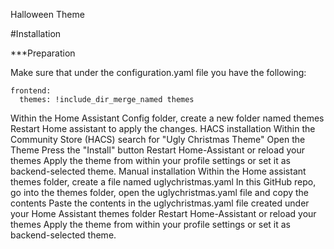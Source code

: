 Halloween Theme

#Installation

***Preparation

Make sure that under the configuration.yaml file you have the following:

```
frontend:
  themes: !include_dir_merge_named themes
```

Within the Home Assistant Config folder, create a new folder named themes
Restart Home assistant to apply the changes.
HACS installation
Within the Community Store (HACS) search for "Ugly Christmas Theme"
Open the Theme
Press the "Install" button
Restart Home-Assistant or reload your themes
Apply the theme from within your profile settings or set it as backend-selected theme.
Manual installation
Within the Home assistant themes folder, create a file named uglychristmas.yaml
In this GitHub repo, go into the themes folder, open the uglychristmas.yaml file and copy the contents
Paste the contents in the uglychristmas.yaml file created under your Home Assistant themes folder
Restart Home-Assistant or reload your themes
Apply the theme from within your profile settings or set it as backend-selected theme.
